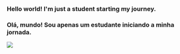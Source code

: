 ### Hello world! I'm just a student starting my journey.
###    Olá, mundo! Sou apenas um estudante iniciando a minha jornada.

![](https://media.tenor.com/yhN7oprHIS0AAAAM/idk.gif)
<!--
**GBDsilva/GBDsilva** is a ✨ _special_ ✨ repository because its `README.md` (this file) appears on your GitHub profile.

Here are some ideas to get you started:

- 🔭 I’m currently working on ...
- 🌱 I’m currently learning ...
- 👯 I’m looking to collaborate on ...
- 🤔 I’m looking for help with ...
- 💬 Ask me about ...
- 📫 How to reach me: ...
- 😄 Pronouns: ...
- ⚡ Fun fact: ...
-->
